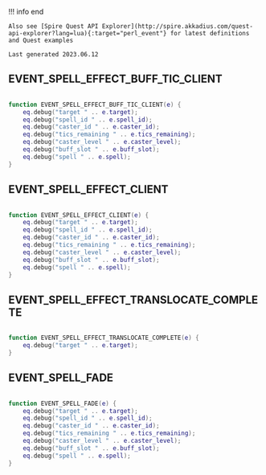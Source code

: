 !!! info end

    Also see [Spire Quest API Explorer](http://spire.akkadius.com/quest-api-explorer?lang=lua){:target="perl_event"} for latest definitions and Quest examples

    Last generated 2023.06.12

## EVENT_SPELL_EFFECT_BUFF_TIC_CLIENT

``` lua

function EVENT_SPELL_EFFECT_BUFF_TIC_CLIENT(e) {
	eq.debug("target " .. e.target);
	eq.debug("spell_id " .. e.spell_id);
	eq.debug("caster_id " .. e.caster_id);
	eq.debug("tics_remaining " .. e.tics_remaining);
	eq.debug("caster_level " .. e.caster_level);
	eq.debug("buff_slot " .. e.buff_slot);
	eq.debug("spell " .. e.spell);
}
```
## EVENT_SPELL_EFFECT_CLIENT

``` lua

function EVENT_SPELL_EFFECT_CLIENT(e) {
	eq.debug("target " .. e.target);
	eq.debug("spell_id " .. e.spell_id);
	eq.debug("caster_id " .. e.caster_id);
	eq.debug("tics_remaining " .. e.tics_remaining);
	eq.debug("caster_level " .. e.caster_level);
	eq.debug("buff_slot " .. e.buff_slot);
	eq.debug("spell " .. e.spell);
}
```
## EVENT_SPELL_EFFECT_TRANSLOCATE_COMPLETE

``` lua

function EVENT_SPELL_EFFECT_TRANSLOCATE_COMPLETE(e) {
	eq.debug("target " .. e.target);
}
```
## EVENT_SPELL_FADE

``` lua

function EVENT_SPELL_FADE(e) {
	eq.debug("target " .. e.target);
	eq.debug("spell_id " .. e.spell_id);
	eq.debug("caster_id " .. e.caster_id);
	eq.debug("tics_remaining " .. e.tics_remaining);
	eq.debug("caster_level " .. e.caster_level);
	eq.debug("buff_slot " .. e.buff_slot);
	eq.debug("spell " .. e.spell);
}
```
